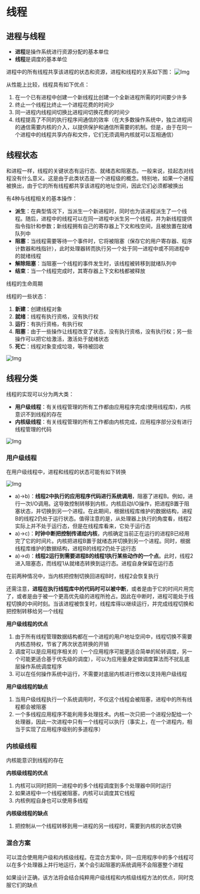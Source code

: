 # 线程

## 进程与线程
- **进程**是操作系统进行资源分配的基本单位
- **线程**是调度的基本单位

进程中的所有线程共享该进程的状态和资源，进程和线程的关系如下图：
![Img](https://cdn.jsdelivr.net/gh/zhangyufeng0123/ImageHosting/img/yank-note-picgo-img-20230518102036.png)

从性能上比较，线程具有如下优点：
1. 在一个已有进程中创建一个新线程比创建一个全新进程所需的时间要少许多
2. 终止一个线程比终止一个进程花费的时间少
3. 同一进程内线程间切换比进程间切换花费的时间少
4. 线程提高了不同的执行程序间通信的效率（在大多数操作系统中，独立进程间的通信需要内核的介入，以提供保护和通信所需要的机制。但是，由于在同一个进程中的线程共享内存和文件，它们无须调用内核就可以互相通信）


## 线程状态

和进程一样，线程的关键状态有运行态、就绪态和阻塞态。一般来说，挂起态对线程没有什么意义。这是由于此类状态是一个进程级的概念。特别地，如果一个进程被换出，由于它的所有线程都共享该进程的地址空间，因此它们必须都被换出

有4种与线程相关的基本操作：
- **派生**：在典型情况下，当派生一个新进程时，同时也为该进程派生了一个线程。随后，进程中的线程可以在同一进程中派生另一个线程，并为新线程提供指令指针和参数；新线程拥有自己的寄存器上下文和栈空间，且被放置在就绪队列中
- **阻塞**：当线程需要等待一个事件时，它将被阻塞（保存它的用户寄存器、程序计数器和栈指针），此时处理器转而执行另一个处于同一进程中或不同进程中的就绪线程
- **解除阻塞**：当阻塞一个线程的事件发生时，该线程被转移到就绪队列中
- **结束**：当一个线程完成时，其寄存器上下文和栈都被释放


线程的生命周期

线程的一些状态：
1. **新建**：创建线程对象
2. **就绪**：线程有执行资格，没有执行权
3. **运行**：有执行资格，有执行权
4. **阻塞**：由于一些操作让线程改变了状态，没有执行资格，没有执行权；另一些操作可以把它给激活，激活处于就绪状态
5. **死亡**：线程对象变成垃圾，等待被回收

![Img](https://cdn.jsdelivr.net/gh/zhangyufeng0123/ImageHosting/img/yank-note-picgo-img-20230518102636.png)

## 线程分类

线程的实现可以分为两大类：
- **用户级线程**：有关线程管理的所有工作都由应用程序完成(使用线程库)，内核意识不到线程的存在
- **内核级线程**：有关线程管理的所有工作都由内核完成，应用程序部分没有进行线程管理的代码

![Img](https://cdn.jsdelivr.net/gh/zhangyufeng0123/ImageHosting/img/yank-note-picgo-img-20230518102843.png)

### 用户级线程

在用户级线程中，进程和线程的状态可能有如下转换

![Img](https://cdn.jsdelivr.net/gh/zhangyufeng0123/ImageHosting/img/yank-note-picgo-img-20230518103007.png)

- a)->b)：**线程2中执行的应用程序代码进行系统调用**，阻塞了进程B。例如，进行一次I/O调用。这导致控制转移到内核，内核启动I/O操作，把进程B置于阻塞状态，并切换到另一个进程。在此期间，根据线程库维护的数据结构，进程B的线程2仍处于运行状态。值得注意的是，从处理器上执行的角度看，线程2实际上并不处于运行态，但是在线程库看来，它处于运行态
- a)->c)：**时钟中断把控制传递给内核**，内核确定当前正在运行的进程B已经用完了它的时间片。内核把进程B置于就绪态并切换到另一个进程。同时，根据线程库维护的数据结构，进程B的线程2仍处于运行态
- a)->d)：**线程2运行到需要进程B的线程1执行某些动作的一个点**。此时，线程2进入阻塞态，而线程1从就绪态转换到运行态。进程自身保留在运行态

在前两种情况中，当内核把控制切换回进程B时，线程2会恢复执行

还需注意，**进程在执行线程库中的代码时可以被中断**，或者是由于它的时间片用完了，或者是由于被一个更高优先级的进程所抢占。因此在中断时，进程可能处于线程切换的中间时刻。当该进程被恢复时，线程库得以继续运行，并完成线程切换和把控制转移给另一个线程

**用户级线程的优点**
1. 由于所有线程管理数据结构都在一个进程的用户地址空间中，线程切换不需要内核态特权，节省了两次状态转换的开销
2. 调度可以是应用程序相关的（一个应用程序可能更适合简单的轮转调度，另一个可能更适合基于优先级的调度），可以为应用量身定做调度算法而不扰乱底层操作系统调度程序
3. 可以在任何操作系统中运行，不需要对底层内核进行修改以支持用户级线程

**用户级线程的缺点**
1. 当用户级线程执行一个系统调用时，不仅这个线程会被阻塞，进程中的所有线程都会被阻塞
2. 一个多线程应用程序不能利用多处理技术。内核一次只把一个进程分配给一个处理器，因此一次进程中只有一个线程可以执行（事实上，在一个进程内，相当于实现了应用程序级别的多道程序）

### 内核级线程

内核能意识到线程的存在

**内核级线程的优点**
1. 内核可以同时把同一进程中的多个线程调度到多个处理器中同时运行
2. 如果进程中一个线程被阻塞，内核可以调度其它线程
3. 内核例程自身也可以使用多线程

**内核级线程的缺点**
1. 把控制从一个线程转移到用一进程的另一线程时，需要到内核的状态切换

### 混合方案

可以混合使用用户级和内核级线程。在混合方案中，同一应用程序中的多个线程可以在多个处理器上并行地运行，某个会引起阻塞的系统调用不会阻塞整个进程

如果设计正确，该方法将会结合纯粹用户级线程和内核级线程方法的优点，同时克服它们的缺点

